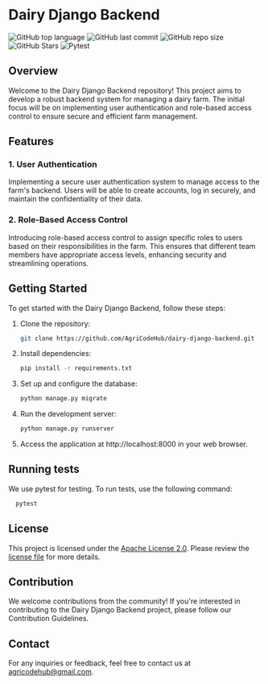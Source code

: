 # Dairy Django Backend

![GitHub top language](https://img.shields.io/github/languages/top/AgriCodeHub/dairy-django-backend)
![GitHub last commit](https://img.shields.io/github/last-commit/AgriCodeHub/dairy-django-backend)
![GitHub repo size](https://img.shields.io/github/repo-size/AgriCodeHub/dairy-django-backend)
![GitHub Stars](https://img.shields.io/github/stars/AgriCodeHub/dairy-django-backend)
![Pytest](https://img.shields.io/badge/tests-pytest-green)


## Overview

Welcome to the Dairy Django Backend repository! This project aims to develop a robust backend system for managing a dairy farm. The initial focus will be on implementing user authentication and role-based access control to ensure secure and efficient farm management.

## Features

### 1. User Authentication

Implementing a secure user authentication system to manage access to the farm's backend. Users will be able to create accounts, log in securely, and maintain the confidentiality of their data.

### 2. Role-Based Access Control

Introducing role-based access control to assign specific roles to users based on their responsibilities in the farm. This ensures that different team members have appropriate access levels, enhancing security and streamlining operations.

## Getting Started

To get started with the Dairy Django Backend, follow these steps:

1. Clone the repository:
   ```bash
   git clone https://github.com/AgriCodeHub/dairy-django-backend.git

2. Install dependencies:
    ```bash
    pip install -r requirements.txt

3. Set up and configure the database:
    ```bash
    python manage.py migrate

4. Run the development server:
    ```bash
    python manage.py runserver

5. Access the application at http://localhost:8000 in your web  browser.


## Running tests
We use pytest for testing. To run tests, use the following command:

```bash
  pytest
```

## License
This project is licensed under the [Apache License 2.0](./LICENSE). Please review the [license file](./LICENSE) for more details.


## Contribution
We welcome contributions from the community! If you're interested in contributing to the Dairy Django Backend project, please follow our Contribution Guidelines.

## Contact
For any inquiries or feedback, feel free to contact us at agricodehub@gmail.com.

